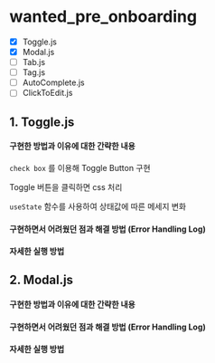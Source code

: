 # wanted_pre_onboarding

- [x] Toggle.js
- [x] Modal.js
- [ ] Tab.js
- [ ] Tag.js
- [ ] AutoComplete.js
- [ ] ClickToEdit.js

## 1. Toggle.js

#### 구현한 방법과 이유에 대한 간략한 내용

`check box` 를 이용해 Toggle Button 구현

Toggle 버튼을 클릭하면 css 처리

`useState` 함수를 사용하여 상태값에 따른 메세지 변화

#### 구현하면서 어려웠던 점과 해결 방법 (Error Handling Log)

#### 자세한 실행 방법


## 2. Modal.js

#### 구현한 방법과 이유에 대한 간략한 내용

#### 구현하면서 어려웠던 점과 해결 방법 (Error Handling Log)

#### 자세한 실행 방법
